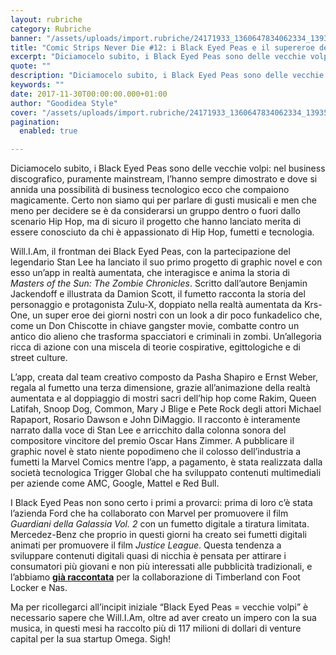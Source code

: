 ```yaml
---
layout: rubriche
category: Rubriche
banner: "/assets/uploads/import.rubriche/24171933_1360647834062334_1393587814_n-1.jpg"
title: "Comic Strips Never Die #12: i Black Eyed Peas e il supereroe della Zulu Nation"
excerpt: "Diciamocelo subito, i Black Eyed Peas sono delle vecchie volpi: nel business discografico, puramente mainstream, l’hanno sempre dimostrato e dove si annida una possibilità di business tecnologico ecco che compaiono magicamente. Certo non siamo qui per parlare di gusti musicali e men che meno per decidere se è da considerarsi un gruppo dentro o fuori [&hellip"
quote: ""
description: "Diciamocelo subito, i Black Eyed Peas sono delle vecchie volpi: nel business discografico, puramente mainstream, l’hanno sempre dimostrato e dove si annida una possibilità di business tecnologico ecco che compaiono magicamente. Certo non siamo qui per parlare di gusti musicali e men che meno per decidere se è da considerarsi un gruppo dentro o fuori [&hellip"
keywords: ""
date: 2017-11-30T00:00:00.000+01:00
author: "Goodidea Style"
cover: "/assets/uploads/import.rubriche/24171933_1360647834062334_1393587814_n-1.jpg"
pagination:
  enabled: true

---
```


Diciamocelo subito, i Black Eyed Peas sono delle vecchie volpi: nel business discografico, puramente mainstream, l’hanno sempre dimostrato e dove si annida una possibilità di business tecnologico ecco che compaiono magicamente. Certo non siamo qui per parlare di gusti musicali e men che meno per decidere se è da considerarsi un gruppo dentro o fuori dallo scenario Hip Hop, ma di sicuro il progetto che hanno lanciato merita di essere conosciuto da chi è appassionato di Hip Hop, fumetti e tecnologia.

Will.I.Am, il frontman dei Black Eyed Peas, con la partecipazione del legendario Stan Lee ha lanciato il suo primo progetto di graphic novel e con esso un’app in realtà aumentata, che interagisce e anima la storia di _Masters of the Sun: The Zombie Chronicles_. Scritto dall’autore Benjamin Jackendoff e illustrata da Damion Scott, il fumetto racconta la storia del personaggio e protagonista Zulu-X, doppiato nella realtà aumentata da Krs-One, un super eroe dei giorni nostri con un look a dir poco funkadelico che, come un Don Chiscotte in chiave gangster movie, combatte contro un antico dio alieno che trasforma spacciatori e criminali in zombi. Un’allegoria ricca di azione con una miscela di teorie cospirative, egittologiche e di street culture.

L’app, creata dal team creativo composto da Pasha Shapiro e Ernst Weber, regala al fumetto una terza dimensione, grazie all’animazione della realtà aumentata e al doppiaggio di mostri sacri dell’hip hop come Rakim, Queen Latifah, Snoop Dog, Common, Mary J Blige e Pete Rock degli attori Michael Rapaport, Rosario Dawson e John DiMaggio. Il racconto è interamente narrato dalla voce di Stan Lee e arricchito dalla colonna sonora del compositore vincitore del premio Oscar Hans Zimmer. A pubblicare il graphic novel è stato niente popodimeno che il colosso dell’industria a fumetti la Marvel Comics mentre l’app, a pagamento, è stata realizzata dalla società tecnologica Trigger Global che ha sviluppato contenuti multimediali per aziende come AMC, Google, Mattel e Red Bull.

I Black Eyed Peas non sono certo i primi a provarci: prima di loro c’è stata l’azienda Ford che ha collaborato con Marvel per promuovere il film _Guardiani della Galassia Vol. 2_ con un fumetto digitale a tiratura limitata. Mercedez-Benz che proprio in questi giorni ha creato sei fumetti digitali animati per promuovere il film _Justice League_. Questa tendenza a sviluppare contenuti digitali quasi di nicchia è pensata per attirare i consumatori più giovani e non più interessati alle pubblicità tradizionali, e l’abbiamo [**già raccontata**](https://hotmc.com/comic-strips-never-die-11-la-leggenda-continua-con-nas/) per la collaborazione di Timberland con Foot Locker e Nas.

Ma per ricollegarci all’incipit iniziale “Black Eyed Peas = vecchie volpi” è necessario sapere che Will.I.Am, oltre ad aver creato un impero con la sua musica, in questi mesi ha raccolto più di 117 milioni di dollari di venture capital per la sua startup Omega. Sigh!